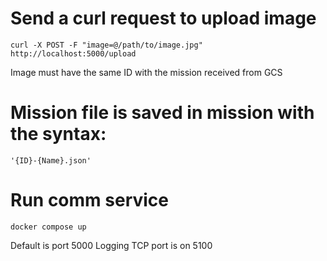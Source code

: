 # Send a curl request to upload image

```
curl -X POST -F "image=@/path/to/image.jpg" http://localhost:5000/upload
```
Image must have the same ID with the mission received from GCS


# Mission file is saved in mission with the syntax: 

```
'{ID}-{Name}.json'
```
# Run comm service

```
docker compose up
```

Default is port 5000
Logging TCP port is on 5100
